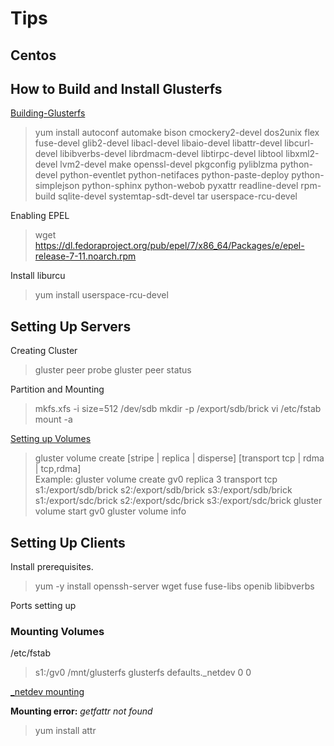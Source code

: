 # Tips #
## Centos ##
## How to Build and Install Glusterfs ##
[Building-Glusterfs](https://docs.gluster.org/en/latest/Developer-guide/Building-GlusterFS/)
> yum install autoconf automake bison cmockery2-devel dos2unix flex fuse-devel glib2-devel libacl-devel libaio-devel libattr-devel libcurl-devel libibverbs-devel librdmacm-devel libtirpc-devel libtool libxml2-devel lvm2-devel make openssl-devel pkgconfig pyliblzma python-devel python-eventlet python-netifaces python-paste-deploy python-simplejson python-sphinx python-webob pyxattr readline-devel rpm-build sqlite-devel systemtap-sdt-devel tar userspace-rcu-devel

Enabling EPEL  
> wget https://dl.fedoraproject.org/pub/epel/7/x86_64/Packages/e/epel-release-7-11.noarch.rpm

Install liburcu  
> yum install userspace-rcu-devel

## Setting Up Servers ##
Creating Cluster
> gluster peer probe <server>
> gluster peer status  

Partition and Mounting

> mkfs.xfs -i size=512 /dev/sdb
> mkdir -p /export/sdb/brick
> vi /etc/fstab
> mount -a

[Setting up Volumes](https://docs.gluster.org/en/latest/Administrator%20Guide/Setting%20Up%20Volumes/)
> gluster volume create [stripe | replica | disperse] [transport tcp | rdma | tcp,rdma]  
Example:
> gluster volume create gv0 replica 3 transport tcp s1:/export/sdb/brick s2:/export/sdb/brick s3:/export/sdb/brick s1:/export/sdc/brick s2:/export/sdc/brick s3:/export/sdc/brick
> gluster volume start gv0
> gluster volume info

## Setting Up Clients ##
Install prerequisites.
> yum -y install openssh-server wget fuse fuse-libs openib libibverbs   

Ports setting up
### Mounting Volumes ###
/etc/fstab
> s1:/gv0 /mnt/glusterfs glusterfs defaults._netdev 0 0

[_netdev mounting](http://man7.org/linux/man-pages/man8/mount.8.html)

**Mounting error:** _getfattr not found_
> yum install attr


